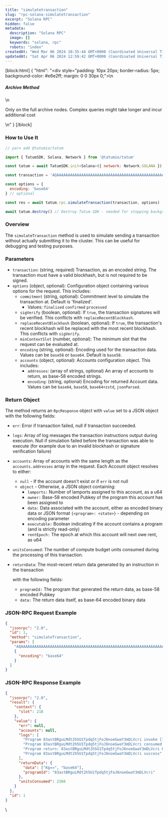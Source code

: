 ```yaml
---
title: "simulatetransaction"
slug: "rpc-solana-simulatetransaction"
excerpt: "Solana RPC"
hidden: false
metadata: 
  description: "Solana RPC"
  image: []
  keywords: "solana, rpc"
  robots: "index"
createdAt: "Wed Mar 06 2024 10:35:44 GMT+0000 (Coordinated Universal Time)"
updatedAt: "Sat Apr 06 2024 12:59:42 GMT+0000 (Coordinated Universal Time)"
---
```

[block:html]
{
  "html": "<div style=\"padding: 10px 20px; border-radius: 5px; background-color: #e6e2ff; margin: 0 0 30px 0;\">\n  <h5>Archive Method</h5>\n  <p>Only on the full archive nodes. Complex queries might take longer and incur additional cost</p>\n</div>"
}
[/block]


### How to Use It



```javascript
// yarn add @tatumio/tatum

import { TatumSDK, Solana, Network } from '@tatumio/tatum'

const tatum = await TatumSDK.init<Solana>({ network: Network.SOLANA })

const transaction = 'AQAAAAAAAAAAAAAAAAAAAAAAAAAAAAAAAAAAAAAAAAAAAAAAAAAAAAAAAAAAAAAAAAAAAAAAAAAAAAAAAAAAAAABAAEDArczbMia1tLmq7zz4DinMNN0pJ1JtLdqIJPUw3YrGCzYAMHBsgN27lcgB6H2WQvFgyZuJYHa46puOQo9yQ8CVQbd9uHXZaGT2cvhRs7reawctIXtX1s3kTqM9YV+/wCp20C7Wj2aiuk5TReAXo+VTVg8QTHjs0UjNMMKCvpzZ+ABAgEBARU='

const options = {
  encoding: 'base64'
} // optional

const res = await tatum.rpc.simulateTransaction(transaction, options)

await tatum.destroy() // Destroy Tatum SDK - needed for stopping background jobs
```



### Overview

The `simulateTransaction` method is used to simulate sending a transaction without actually submitting it to the cluster. This can be useful for debugging and testing purposes.

### Parameters

- `transaction`: (string, required) Transaction, as an encoded string. The transaction must have a valid blockhash, but is not required to be signed.
- `options` (object, optional): Configuration object containing various options for the request. This includes:
  - `commitment` (string, optional): Commitment level to simulate the transaction at. Default is 'finalized'. 
    - Values: `finalised` `confirmed` `processed`
  - `sigVerify` (boolean, optional): If `true`, the transaction signatures will be verified. This conflicts with `replaceRecentBlockhash`.
  - `replaceRecentBlockhash` (boolean, optional): If `true`, the transaction's recent blockhash will be replaced with the most recent blockhash. This conflicts with `sigVerify`.
  - `minContextSlot` (number, optional): The minimum slot that the request can be evaluated at.
  - `encoding` (string, optional): Encoding used for the transaction data. Values can be `base58` or `base64`. Default is `base58`.
  - `accounts` (object, optional): Accounts configuration object. This includes:
    - `addresses`: (array of strings, optional) An array of accounts to return, as base-58 encoded strings.
    - `encoding`: (string, optional) Encoding for returned Account data. Values can be `base64`, `base58`, `base64+zstd`, `jsonParsed`.

### Return Object

The method returns an `RpcResponse` object with `value` set to a JSON object with the following fields:

- `err`: Error if transaction failed, null if transaction succeeded.
- `logs`: Array of log messages the transaction instructions output during execution. Null if simulation failed before the transaction was able to execute (for example due to an invalid blockhash or signature verification failure)
- `accounts`: Array of accounts with the same length as the `accounts.addresses` array in the request. Each Account object resolves to either:
  - `null` - If the account doesn't exist or if `err` is not null
  - `object` - Otherwise, a JSON object containing:
    - `lamports:`  Number of lamports assigned to this account, as a u64
    - `owner:`  Base-58 encoded Pubkey of the program this account has been assigned to
    - `data:`  Data associated with the account, either as encoded binary data or JSON format `{<program>: <state>}` - depending on encoding parameter
    - `executable:` Boolean indicating if the account contains a program (and is strictly read-only)
    - `rentEpoch:` The epoch at which this account will next owe rent, as u64
- `unitsConsumed`: The number of compute budget units consumed during the processing of this transaction.
- `returnData`: The most-recent return data generated by an instruction in the transaction 

  with the following fields:

  - `programId:`  The program that generated the return data, as base-58 encoded Pubkey
  - `data:` The return data itself, as base-64 encoded binary data

### JSON-RPC Request Example

```json
{
  "jsonrpc": "2.0",
  "id": 1,
  "method": "simulateTransaction",
  "params": [
    "AQAAAAAAAAAAAAAAAAAAAAAAAAAAAAAAAAAAAAAAAAAAAAAAAAAAAAAAAAAAAAAAAAAAAAAAAAAAAAAAAAAAAAABAAEDArczbMia1tLmq7zz4DinMNN0pJ1JtLdqIJPUw3YrGCzYAMHBsgN27lcgB6H2WQvFgyZuJYHa46puOQo9yQ8CVQbd9uHXZaGT2cvhRs7reawctIXtX1s3kTqM9YV+/wCp20C7Wj2aiuk5TReAXo+VTVg8QTHjs0UjNMMKCvpzZ+ABAgEBARU=",
    {
      "encoding": "base64"
    }
  ]
}

```

### JSON-RPC Response Example

```json
{
  "jsonrpc": "2.0",
  "result": {
    "context": {
      "slot": 218
    },
    "value": {
      "err": null,
      "accounts": null,
      "logs": [
        "Program 83astBRguLMdt2h5U1Tpdq5tjFoJ6noeGwaY3mDLVcri invoke [1]",
        "Program 83astBRguLMdt2h5U1Tpdq5tjFoJ6noeGwaY3mDLVcri consumed 2366 of 1400000 compute units",
        "Program return: 83astBRguLMdt2h5U1Tpdq5tjFoJ6noeGwaY3mDLVcri KgAAAAAAAAA=",
        "Program 83astBRguLMdt2h5U1Tpdq5tjFoJ6noeGwaY3mDLVcri success"
      ],
      "returnData": {
        "data": ["Kg==", "base64"],
        "programId": "83astBRguLMdt2h5U1Tpdq5tjFoJ6noeGwaY3mDLVcri"
      },
      "unitsConsumed": 2366
    }
  },
  "id": 1
}
```

\\
